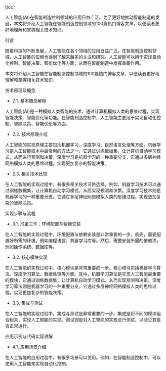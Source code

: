 
[toc]                    
                
                
人工智能(AI)在智能制造控制领域的应用日益广泛。为了更好地推动智能制造的发展，本文将介绍人工智能在智能制造控制领域的100篇热门博客文章，以便读者更好地理解和掌握相关技术知识。

引言

随着科技的不断发展，人工智能在各个领域的应用日益广泛。在智能制造控制领域，人工智能的应用也得到了越来越多的关注和研究。人工智能可以用于实现自动化控制、智能决策、智能优化等方面，从而在智能制造中发挥重要作用。

本文将介绍人工智能在智能制造控制领域的100篇热门博客文章，以便读者更好地理解和掌握相关技术知识。

技术原理及概念

- 2.1. 基本概念解释

人工智能(AI)是一种模拟人类智能的技术，通过计算机模拟人类的思维过程，实现智能决策、智能优化等功能。在智能制造控制中，人工智能主要用于实现自动化控制、智能决策、智能优化等方面。

- 2.2. 技术原理介绍

人工智能的实现原理主要包括机器学习、深度学习、自然语言处理等方面。机器学习是人工智能技术中最常用的方法之一，它通过训练数据集，让计算机自动学习模式，从而进行预测和决策。深度学习是机器学习的一种重要分支，它通过多层神经网络模拟人类的思维过程，实现更加复杂的智能决策。

- 2.3. 相关技术比较

在人工智能的实现过程中，有很多相关技术可供选择。例如，机器学习技术可以通过训练数据集，让计算机自动学习模式，从而实现预测和决策。深度学习技术则是机器学习的一种重要分支，它通过多层神经网络模拟人类的思维过程，实现更加复杂的智能决策。

实现步骤与流程

- 3.1. 准备工作：环境配置与依赖安装

在人工智能的实现过程中，环境配置与依赖安装是非常重要的一步。首先，需要配置好所需的环境，例如编程语言、机器学习库等。然后，需要安装所需的依赖项，例如操作系统、数据库等。

- 3.2. 核心模块实现

在人工智能的实现过程中，核心模块是非常重要的一步。核心模块包括机器学习算法、深度学习算法、数据处理等方面。其中，机器学习算法是实现人工智能最重要的模块，它通过训练数据集，让计算机自动学习模式，从而实现预测和决策。深度学习算法则是机器学习的一种重要分支，它通过多层神经网络模拟人类的思维过程，实现更加复杂的智能决策。

- 3.3. 集成与测试

在人工智能的实现过程中，集成与测试是非常重要的一步。集成是将不同的模块组合起来，实现人工智能的实现。测试则是对人工智能的实现进行测试，以验证其是否正常运行。

应用示例与代码实现讲解

- 4.1. 应用场景介绍

在人工智能的应用过程中，有很多场景可以使用。例如，在智能制造控制中，可以使用人工智能来实现自动化控制。


